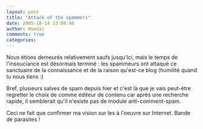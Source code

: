 ```yaml
---
layout: post
title: "Attack of the spammers"
date: 2005-10-14 13:09:40
author: Hoedic
comments: true
categories: 
---
```



Nous étions demeurés relativement saufs jusqu'ici, mais le temps de l'insouciance est désormais terminé : les spammeurs ont attaqué ce sanctuaire de la connaissance et de la raison qu'est-ce blog (humilité quand tu nous tiens :)

Bref, plusieurs salves de spam depuis hier et c'est là que je vais peut-être regretter le choix de  comme éditeur de contenu car après une recherche rapide, il semblerait qu'il n'existe pas de module anti-comment-spam.

Ceci ne fait que confirmer ma vision sur les  à l'oeuvre sur Internet. Bande de parasites !

